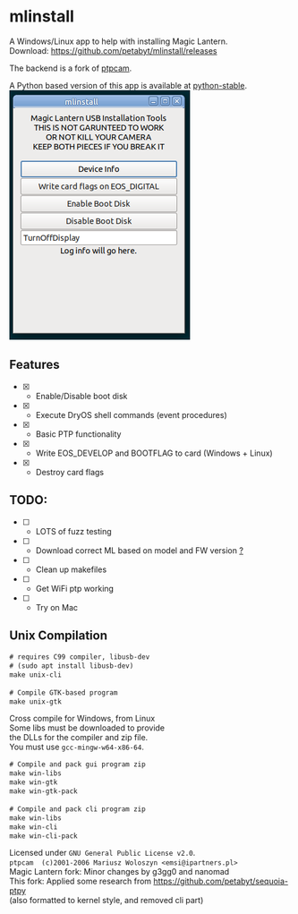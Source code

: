 # mlinstall
A Windows/Linux app to help with installing Magic Lantern.  
Download: https://github.com/petabyt/mlinstall/releases  

The backend is a fork of [ptpcam](https://github.com/reticulatedpines/magiclantern_simplified/tree/dev/contrib/ptpcam).  

A Python based version of this app is available at [python-stable](https://github.com/petabyt/mlinstall/tree/python-stable).  
![screenshot](assets/screenshot.png)

## Features
- [x] - Enable/Disable boot disk
- [x] - Execute DryOS shell commands (event procedures)
- [x] - Basic PTP functionality
- [x] - Write EOS_DEVELOP and BOOTFLAG to card (Windows + Linux)
- [x] - Destroy card flags

## TODO:
- [ ] - LOTS of fuzz testing
- [ ] - Download correct ML based on model and FW version [?](https://developers.canon-europe.com/developers/s/article/Latest-EOS-SDK-Version-3-x)
- [ ] - Clean up makefiles
- [ ] - Get WiFi ptp working
- [ ] - Try on Mac

## Unix Compilation
```
# requires C99 compiler, libusb-dev
# (sudo apt install libusb-dev)
make unix-cli

# Compile GTK-based program
make unix-gtk
```

Cross compile for Windows, from Linux  
Some libs must be downloaded to provide  
the DLLs for the compiler and zip file.  
You must use `gcc-mingw-w64-x86-64`.  

```
# Compile and pack gui program zip
make win-libs
make win-gtk
make win-gtk-pack

# Compile and pack cli program zip
make win-libs
make win-cli
make win-cli-pack
```

Licensed under `GNU General Public License v2.0`.  
`ptpcam  (c)2001-2006 Mariusz Woloszyn <emsi@ipartners.pl>`  
Magic Lantern fork: Minor changes by g3gg0 and nanomad  
This fork: Applied some research from https://github.com/petabyt/sequoia-ptpy  
(also formatted to kernel style, and removed cli part)  
